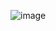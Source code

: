 ![image](https://user-images.githubusercontent.com/36649115/40901188-f169159c-6783-11e8-8570-382d801e6778.png)
